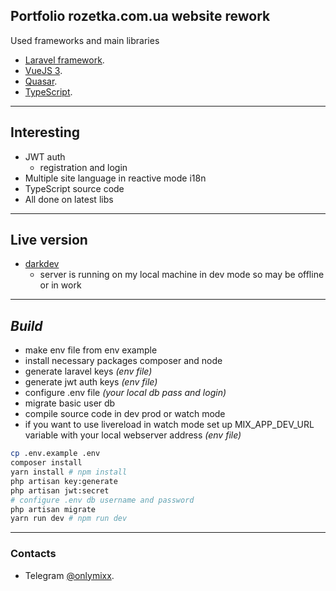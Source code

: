 ## Portfolio rozetka.com.ua website rework
Used frameworks and main libraries
- [Laravel framework](https://laravel.com).
- [VueJS 3](https://v3.vuejs.org/).
- [Quasar](https://quasar.dev/).
- [TypeScript](https://www.typescriptlang.org/).
***
## Interesting
- JWT auth
    - registration and login
- Multiple site language in reactive mode i18n
- TypeScript source code
- All done on latest libs
***
## Live version
- [darkdev](http://darkdev.in)
  - server is running on my local machine in dev mode so may be offline or in work
***
## _Build_
- make env file from env example
- install necessary packages composer and node
- generate laravel keys _(env file)_
- generate jwt auth keys _(env file)_
- configure .env file _(your local db pass and login)_
- migrate basic user db
- compile source code in dev prod or watch mode
- if you want to use livereload in watch mode set up MIX_APP_DEV_URL variable with your local webserver address _(env file)_

```sh
cp .env.example .env
composer install
yarn install # npm install
php artisan key:generate
php artisan jwt:secret
# configure .env db username and password
php artisan migrate
yarn run dev # npm run dev
```
***
### Contacts
- Telegram [@onlymixx](https://t.me/onlymixx).
